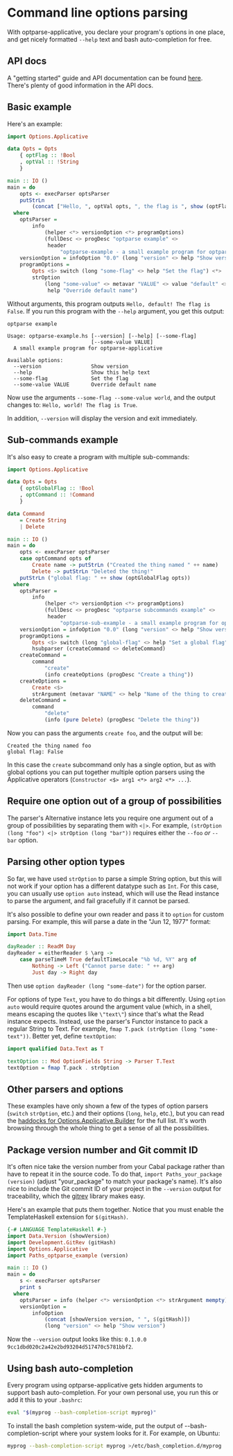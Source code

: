 # Command line options parsing

With optparse-applicative, you declare your program's options in one place, and
get nicely formatted `--help` text and bash auto-completion for free.

API docs
--------

A "getting started" guide and API documentation can be found
[here](https://www.stackage.org/package/optparse-applicative). There's plenty
of good information in the API docs.

Basic example
-------------

Here's an example:

```haskell
import Options.Applicative

data Opts = Opts
    { optFlag :: !Bool
    , optVal :: !String
    }

main :: IO ()
main = do
    opts <- execParser optsParser
    putStrLn
        (concat ["Hello, ", optVal opts, ", the flag is ", show (optFlag opts)])
  where
    optsParser =
        info
            (helper <*> versionOption <*> programOptions)
            (fullDesc <> progDesc "optparse example" <>
             header
                 "optparse-example - a small example program for optparse-applicative")
    versionOption = infoOption "0.0" (long "version" <> help "Show version")
    programOptions =
        Opts <$> switch (long "some-flag" <> help "Set the flag") <*>
        strOption
            (long "some-value" <> metavar "VALUE" <> value "default" <>
             help "Override default name")
```

Without arguments, this program outputs `Hello, default! The flag is False`. If
you run this program with the `--help` argument, you get this output:

```
optparse example

Usage: optparse-example.hs [--version] [--help] [--some-flag]
                           [--some-value VALUE]
  A small example program for optparse-applicative

Available options:
  --version                Show version
  --help                   Show this help text
  --some-flag              Set the flag
  --some-value VALUE       Override default name
```

Now use the arguments `--some-flag --some-value world`, and the output changes
to: `Hello, world! The flag is True`.

In addition, `--version` will display the version and exit immediately.

Sub-commands example
--------------------

It's also easy to create a program with multiple sub-commands:

```haskell
import Options.Applicative

data Opts = Opts
    { optGlobalFlag :: !Bool
    , optCommand :: !Command
    }

data Command
    = Create String
    | Delete

main :: IO ()
main = do
    opts <- execParser optsParser
    case optCommand opts of
        Create name -> putStrLn ("Created the thing named " ++ name)
        Delete -> putStrLn "Deleted the thing!"
    putStrLn ("global flag: " ++ show (optGlobalFlag opts))
  where
    optsParser =
        info
            (helper <*> versionOption <*> programOptions)
            (fullDesc <> progDesc "optparse subcommands example" <>
             header
                 "optparse-sub-example - a small example program for optparse-applicative with subcommands")
    versionOption = infoOption "0.0" (long "version" <> help "Show version")
    programOptions =
        Opts <$> switch (long "global-flag" <> help "Set a global flag") <*>
        hsubparser (createCommand <> deleteCommand)
    createCommand =
        command
            "create"
            (info createOptions (progDesc "Create a thing"))
    createOptions =
        Create <$>
        strArgument (metavar "NAME" <> help "Name of the thing to create")
    deleteCommand =
        command
            "delete"
            (info (pure Delete) (progDesc "Delete the thing"))
```

Now you can pass the arguments `create foo`, and the output will be:

```
Created the thing named foo
global flag: False
```

In this case the `create` subcommand only has a
single option, but as with global options you can put together multiple option
parsers using the Applicative operators (`Constructor <$> arg1 <*> arg2 <*>
...`).

Require one option out of a group of possibilities
---------------------------------------------------

The parser's Alternative instance lets you require one argument out of a group
of possibilities by separating them with `<|>`. For example, `(strOption (long
"foo") <|> strOption (long "bar"))` requires either the `--foo` _or_ `--bar`
option.

Parsing other option types
--------------------------

So far, we have used `strOption` to parse a simple String option, but this will
not work if your option has a different datatype such as `Int`. For this case,
you can usually use `option auto` instead, which will use the Read instance to
parse the argument, and fail gracefully if it cannot be parsed.

It's also possible to define your own reader and pass it to `option` for custom
parsing. For example, this will parse a date in the "Jun 12, 1977" format:

```haskell
import Data.Time

dayReader :: ReadM Day
dayReader = eitherReader $ \arg ->
    case parseTimeM True defaultTimeLocale "%b %d, %Y" arg of
        Nothing -> Left ("Cannot parse date: " ++ arg)
        Just day -> Right day
```

Then use `option dayReader (long "some-date")` for the option parser.

For options of type `Text`, you have to do things a bit differently. Using
`option auto` would require quotes around the argument value (which, in a shell,
means escaping the quotes like `\"text\"`) since that's what the Read
instance expects. Instead, use the parser's Functor instance to pack a regular
String to Text. For example, `fmap T.pack (strOption (long "some-text"))`.
Better yet, define `textOption`:

```haskell
import qualified Data.Text as T

textOption :: Mod OptionFields String -> Parser T.Text
textOption = fmap T.pack . strOption
```

Other parsers and options
-------------------------

These examples have only shown a few of the types of option parsers (`switch`
`strOption`, etc.) and their options (`long`, `help`, etc.), but you can read
the
[haddocks for Options.Applicative.Builder](http://hackage.haskell.org/package/optparse-applicative/docs/Options-Applicative-Builder.html)
for the full list. It's worth browsing through the whole thing to get a sense of
all the possibilities.

Package version number and Git commit ID
----------------------------------------

It's often nice take the version number from your Cabal package rather than have
to repeat it in the source code. To do that, `import Paths_your_package
(version)` (adjust "your_package" to match your package's name). It's also nice
to include the Git commit ID of your project in the `--version` output
for traceability, which the [gitrev](https://www.stackage.org/package/gitrev)
library makes easy.

Here's an example that puts them together. Notice that you must enable the
TemplateHaskell extension for `$(gitHash)`.

```haskell
{-# LANGUAGE TemplateHaskell #-}
import Data.Version (showVersion)
import Development.GitRev (gitHash)
import Options.Applicative
import Paths_optparse_example (version)

main :: IO ()
main = do
    s <- execParser optsParser
    print s
  where
    optsParser = info (helper <*> versionOption <*> strArgument mempty) mempty
    versionOption =
        infoOption
            (concat [showVersion version, " ", $(gitHash)])
            (long "version" <> help "Show version")
```

Now the `--version` output looks like this:
`0.1.0.0 9cc1dbd020c2a42e2bd93204d517470c5781bbf2`.

Using bash auto-completion
--------------------------

Every program using optparse-applicative gets hidden arguments to support bash
auto-completion. For your own personal use, you run this or add it this to your
`.bashrc`:

```sh
eval "$(myprog --bash-completion-script myprog)"
```

To install the bash completion system-wide, put the output of
--bash-completion-script where your system looks for it. For example, on Ubuntu:

```sh
myprog --bash-completion-script myprog >/etc/bash_completion.d/myprog
```
